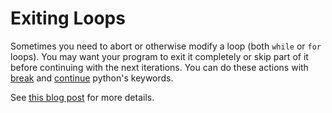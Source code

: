# Exiting Loops

Sometimes you need to abort or otherwise modify a loop (both `while` or `for` loops). You may want your program to exit it completely or skip part of it before continuing with the next iterations. You can do these actions with [break](./keywords/break.md) and [continue](./keywords/continue.md) python's keywords.

See [this blog post][exiting-loop-ref] for more details.

[exiting-loop-ref]: https://www.tutorialspoint.com/python/python_loop_control.htm
